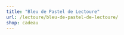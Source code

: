 ```yaml
---
title: "Bleu de Pastel de Lectoure"
url: /lectoure/bleu-de-pastel-de-lectoure/
shop: cadeau
---
```


